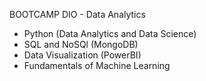 BOOTCAMP DIO -  Data Analytics
- Python (Data Analytics and Data Science)
- SQL and NoSQl (MongoDB)
- Data Visualization (PowerBI)
- Fundamentals of Machine Learning
